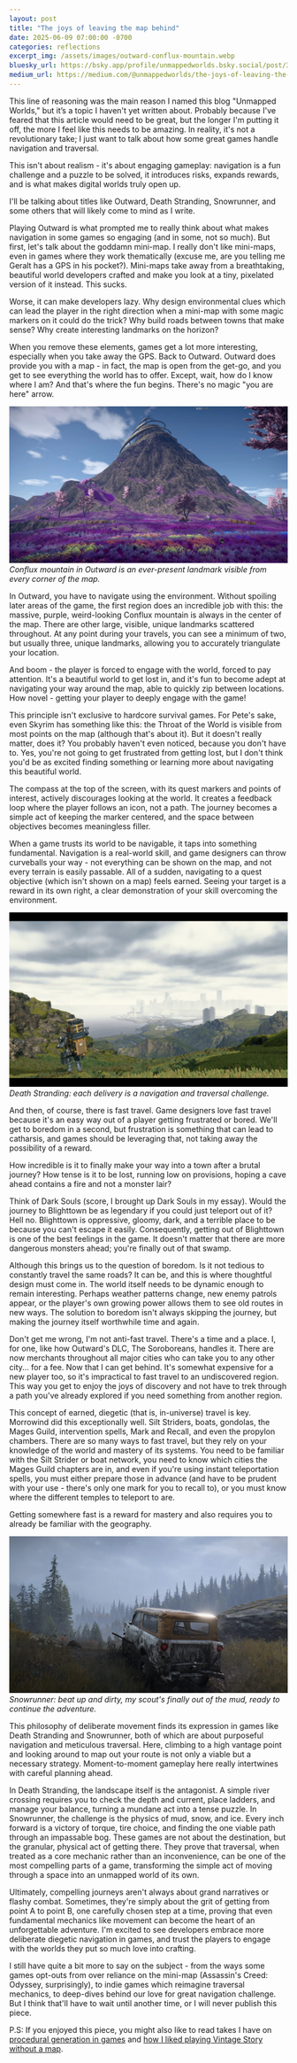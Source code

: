 ```yaml
---
layout: post
title: "The joys of leaving the map behind"
date: 2025-06-09 07:00:00 -0700
categories: reflections
excerpt_img: /assets/images/outward-conflux-mountain.webp
bluesky_url: https://bsky.app/profile/unmappedworlds.bsky.social/post/3lr6ridb5cs2k
medium_url: https://medium.com/@unmappedworlds/the-joys-of-leaving-the-map-behind-b436c68b0fb5
---
```


This line of reasoning was the main reason I named this blog "Unmapped Worlds," but it’s a topic I haven't yet written about. Probably because I've feared that this article would need to be great, but the longer I'm putting it off, the more I feel like this needs to be amazing. In reality, it's not a revolutionary take; I just want to talk about how some great games handle navigation and traversal.

This isn't about realism - it's about engaging gameplay: navigation is a fun challenge and a puzzle to be solved, it introduces risks, expands rewards, and is what makes digital worlds truly open up.

I'll be talking about titles like Outward, Death Stranding, Snowrunner, and some others that will likely come to mind as I write.

Playing Outward is what prompted me to really think about what makes navigation in some games so engaging (and in some, not so much). But first, let's talk about the goddamn mini-map. I really don't like mini-maps, even in games where they work thematically (excuse me, are you telling me Geralt has a GPS in his pocket?). Mini-maps take away from a breathtaking, beautiful world developers crafted and make you look at a tiny, pixelated version of it instead. This sucks.

Worse, it can make developers lazy. Why design environmental clues which can lead the player in the right direction when a mini-map with some magic markers on it could do the trick? Why build roads between towns that make sense? Why create interesting landmarks on the horizon?

When you remove these elements, games get a lot more interesting, especially when you take away the GPS. Back to Outward. Outward does provide you with a map - in fact, the map is open from the get-go, and you get to see everything the world has to offer. Except, wait, how do I know where I am? And that's where the fun begins. There's no magic "you are here" arrow.

![A misty mountain with spiral construction of unknown origin erupting from it.](/assets/images/outward-conflux-mountain.webp)
*Conflux mountain in Outward is an ever-present landmark visible from every corner of the map.*

In Outward, you have to navigate using the environment. Without spoiling later areas of the game, the first region does an incredible job with this: the massive, purple, weird-looking Conflux mountain is always in the center of the map. There are other large, visible, unique landmarks scattered throughout. At any point during your travels, you can see a minimum of two, but usually three, unique landmarks, allowing you to accurately triangulate your location.

And boom - the player is forced to engage with the world, forced to pay attention. It's a beautiful world to get lost in, and it's fun to become adept at navigating your way around the map, able to quickly zip between locations. How novel - getting your player to deeply engage with the game!

This principle isn't exclusive to hardcore survival games. For Pete's sake, even Skyrim has something like this: the Throat of the World is visible from most points on the map (although that's about it). But it doesn't really matter, does it? You probably haven't even noticed, because you don't have to. Yes, you're not going to get frustrated from getting lost, but I don't think you'd be as excited finding something or learning more about navigating this beautiful world.

The compass at the top of the screen, with its quest markers and points of interest, actively discourages looking at the world. It creates a feedback loop where the player follows an icon, not a path. The journey becomes a simple act of keeping the marker centered, and the space between objectives becomes meaningless filler.

When a game trusts its world to be navigable, it taps into something fundamental. Navigation is a real-world skill, and game designers can throw curveballs your way - not everything can be shown on the map, and not every terrain is easily passable. All of a sudden, navigating to a quest objective (which isn't shown on a map) feels earned. Seeing your target is a reward in its own right, a clear demonstration of your skill overcoming the environment.

![Death Stranding: protagonist in the foreground surrounded by hills with a city far in the background.](/assets/images/death-stranding-capital-knot-city.jpg)
*Death Stranding: each delivery is a navigation and traversal challenge.*

And then, of course, there is fast travel. Game designers love fast travel because it's an easy way out of a player getting frustrated or bored. We'll get to boredom in a second, but frustration is something that can lead to catharsis, and games should be leveraging that, not taking away the possibility of a reward.

How incredible is it to finally make your way into a town after a brutal journey? How tense is it to be lost, running low on provisions, hoping a cave ahead contains a fire and not a monster lair?

Think of Dark Souls (score, I brought up Dark Souls in my essay). Would the journey to Blighttown be as legendary if you could just teleport out of it? Hell no. Blighttown is oppressive, gloomy, dark, and a terrible place to be because you can't escape it easily. Consequently, getting out of Blighttown is one of the best feelings in the game. It doesn't matter that there are more dangerous monsters ahead; you're finally out of that swamp.

Although this brings us to the question of boredom. Is it not tedious to constantly travel the same roads? It can be, and this is where thoughtful design must come in. The world itself needs to be dynamic enough to remain interesting. Perhaps weather patterns change, new enemy patrols appear, or the player's own growing power allows them to see old routes in new ways. The solution to boredom isn't always skipping the journey, but making the journey itself worthwhile time and again.

Don't get me wrong, I'm not anti-fast travel. There's a time and a place. I, for one, like how Outward's DLC, The Soroboreans, handles it. There are now merchants throughout all major cities who can take you to any other city... for a fee. Now that I can get behind. It's somewhat expensive for a new player too, so it's impractical to fast travel to an undiscovered region. This way you get to enjoy the joys of discovery and not have to trek through a path you've already explored if you need something from another region.

This concept of earned, diegetic (that is, in-universe) travel is key. Morrowind did this exceptionally well. Silt Striders, boats, gondolas, the Mages Guild, intervention spells, Mark and Recall, and even the propylon chambers. There are so many ways to fast travel, but they rely on your knowledge of the world and mastery of its systems. You need to be familiar with the Silt Strider or boat network, you need to know which cities the Mages Guild chapters are in, and even if you're using instant teleportation spells, you must either prepare those in advance (and have to be prudent with your use - there's only one mark for you to recall to), or you must know where the different temples to teleport to are.

Getting somewhere fast is a reward for mastery and also requires you to already be familiar with the geography.

![A beat-up off-road scout vehicle navigating rough terrain.](/assets/images/snowrunner-beat-up-scout.jpg)
*Snowrunner: beat up and dirty, my scout's finally out of the mud, ready to continue the adventure.*

This philosophy of deliberate movement finds its expression in games like Death Stranding and Snowrunner, both of which are about purposeful navigation and meticulous traversal. Here, climbing to a high vantage point and looking around to map out your route is not only a viable but a necessary strategy. Moment-to-moment gameplay here really intertwines with careful planning ahead.

In Death Stranding, the landscape itself is the antagonist. A simple river crossing requires you to check the depth and current, place ladders, and manage your balance, turning a mundane act into a tense puzzle. In Snowrunner, the challenge is the physics of mud, snow, and ice. Every inch forward is a victory of torque, tire choice, and finding the one viable path through an impassable bog. These games are not about the destination, but the granular, physical act of getting there. They prove that traversal, when treated as a core mechanic rather than an inconvenience, can be one of the most compelling parts of a game, transforming the simple act of moving through a space into an unmapped world of its own.

Ultimately, compelling journeys aren't always about grand narratives or flashy combat. Sometimes, they're simply about the grit of getting from point A to point B, one carefully chosen step at a time, proving that even fundamental mechanics like movement can become the heart of an unforgettable adventure. I'm excited to see developers embrace more deliberate diegetic navigation in games, and trust the players to engage with the worlds they put so much love into crafting.

I still have quite a bit more to say on the subject - from the ways some games opt-outs from over reliance on the mini-map (Assassin's Creed: Odyssey, surprisingly), to indie games which reimagine traversal mechanics, to deep-dives behind our love for great navigation challenge. But I think that'll have to wait until another time, or I will never publish this piece.

P.S: If you enjoyed this piece, you might also like to read takes I have on [procedural generation in games](/posts/what-makes-a-procedural-world-have-a-soul/) and [how I liked playing Vintage Story without a map](/posts/vintage-story-is-better-mapless/).
